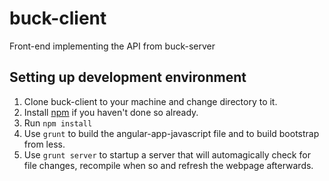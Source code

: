 # buck-client
Front-end implementing the API from buck-server

## Setting up development environment
1. Clone buck-client to your machine and change directory to it.
2. Install [npm](https://nodejs.org) if you haven't done so already.
3. Run `npm install`
4. Use `grunt` to build the angular-app-javascript file and to build bootstrap from less.
5. Use `grunt server` to startup a server that will automagically check for file changes, recompile when so and refresh the webpage afterwards.
